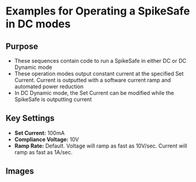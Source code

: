 # Examples for Operating a SpikeSafe in DC modes

## Purpose
- These sequences contain code to run a SpikeSafe in either DC or DC Dynamic mode
- These operation modes output constant current at the specified Set Current. Current is outputted with a software current ramp and automated power reduction
- In DC Dynamic mode, the Set Current can be modified while the SpikeSafe is outputting current

## Key Settings
- **Set Current:** 100mA
- **Compliance Voltage:** 10V
- **Ramp Rate:** Default. Voltage will ramp as fast as 10V/sec. Current will ramp as fast as 1A/sec.

## Images
